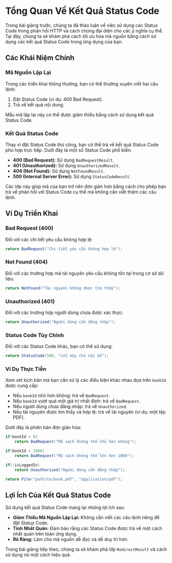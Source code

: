 
# Tổng Quan Về Kết Quả Status Code

Trong bài giảng trước, chúng ta đã thảo luận về việc sử dụng các Status Code trong phản hồi HTTP và cách chúng đại diện cho các ý nghĩa cụ thể. Tại đây, chúng ta sẽ khám phá cách tối ưu hóa mã nguồn bằng cách sử dụng các kết quả Status Code trong ứng dụng của bạn.

## Các Khái Niệm Chính

### Mã Nguồn Lặp Lại
Trong các triển khai thông thường, bạn có thể thường xuyên viết hai câu lệnh:
1. Đặt Status Code (ví dụ: 400 Bad Request).
2. Trả về kết quả nội dung.

Mẫu mã lặp lại này có thể được giảm thiểu bằng cách sử dụng kết quả Status Code.

### Kết Quả Status Code
Thay vì đặt Status Code thủ công, bạn có thể trả về kết quả Status Code phù hợp trực tiếp. Dưới đây là một số Status Code phổ biến:
- **400 (Bad Request):** Sử dụng `BadRequestResult`.
- **401 (Unauthorized):** Sử dụng `UnauthorizedResult`.
- **404 (Not Found):** Sử dụng `NotFoundResult`.
- **500 (Internal Server Error):** Sử dụng `StatusCodeResult`.

Các lớp này giúp mã của bạn trở nên đơn giản hơn bằng cách cho phép bạn trả về phản hồi với Status Code cụ thể mà không cần viết thêm các câu lệnh.

## Ví Dụ Triển Khai

### Bad Request (400)
Đối với các chi tiết yêu cầu không hợp lệ:
```csharp
return BadRequest("Chi tiết yêu cầu không hợp lệ");
```

### Not Found (404)
Đối với các trường hợp mà tài nguyên yêu cầu không tồn tại trong cơ sở dữ liệu:
```csharp
return NotFound("Tài nguyên không được tìm thấy");
```

### Unauthorized (401)
Đối với các trường hợp người dùng chưa được xác thực:
```csharp
return Unauthorized("Người dùng cần đăng nhập");
```

### Status Code Tùy Chỉnh
Đối với các Status Code khác, bạn có thể sử dụng:
```csharp
return StatusCode(500, "Lỗi máy chủ nội bộ");
```

### Ví Dụ Thực Tiễn
Xem xét kịch bản mà bạn cần xử lý các điều kiện khác nhau dựa trên `bookId` được cung cấp:
- Nếu `bookId` nhỏ hơn không: trả về `BadRequest`.
- Nếu `bookId` vượt quá một giá trị nhất định: trả về `BadRequest`.
- Nếu người dùng chưa đăng nhập: trả về `Unauthorized`.
- Nếu tài nguyên được tìm thấy và hợp lệ: trả về tài nguyên (ví dụ: một tệp PDF).

Dưới đây là phiên bản đơn giản hóa:
```csharp
if(bookId < 0)
    return BadRequest("Mã sách không thể nhỏ hơn không");

if(bookId > 1000)
    return BadRequest("Mã sách không thể lớn hơn 1000");

if(!isLoggedIn)
    return Unauthorized("Người dùng cần đăng nhập");

return File("path/to/book.pdf", "application/pdf");
```

## Lợi Ích Của Kết Quả Status Code
Sử dụng kết quả Status Code mang lại những lợi ích sau:
- **Giảm Thiểu Mã Nguồn Lặp Lại:** Không cần viết các câu lệnh riêng để đặt Status Code.
- **Tính Nhất Quán:** Đảm bảo rằng các Status Code được trả về một cách nhất quán trên toàn ứng dụng.
- **Rõ Ràng:** Làm cho mã nguồn dễ đọc và dễ duy trì hơn.

Trong bài giảng tiếp theo, chúng ta sẽ khám phá lớp `RedirectResult` và cách sử dụng nó một cách hiệu quả.
